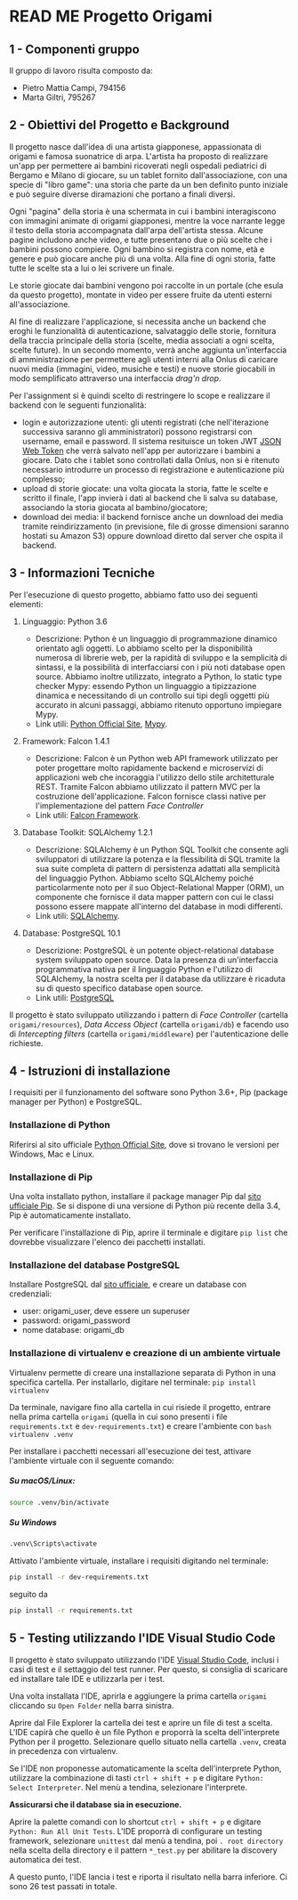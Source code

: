 # READ ME Progetto Origami

## 1 - Componenti gruppo

Il gruppo di lavoro risulta composto da:
- Pietro Mattia Campi, 794156
- Marta Giltri, 795267

## 2 - Obiettivi del Progetto e Background
Il progetto nasce dall'idea di una artista giapponese, appassionata di origami e famosa suonatrice di arpa. L'artista ha proposto di realizzare un'app per permettere ai bambini ricoverati negli ospedali pediatrici di Bergamo e Milano di giocare, su un tablet fornito dall'associazione, con una specie di "libro game": una storia che parte da un ben definito punto iniziale e può seguire diverse diramazioni che portano a finali diversi.

Ogni "pagina" della storia è una schermata in cui i bambini interagiscono con immagini animate di origami giapponesi, mentre la voce narrante legge il testo della storia accompagnata dall'arpa dell'artista stessa. Alcune pagine includono anche video, e tutte presentano due o più scelte che i bambini possono compiere.
Ogni bambino si registra con nome, età e genere e può giocare anche più di una volta. Alla fine di ogni storia, fatte tutte le scelte sta a lui o lei scrivere un finale.

Le storie giocate dai bambini vengono poi raccolte in un portale (che esula da questo progetto), montate in video per essere fruite da utenti esterni all'associazione.

Al fine di realizzare l'applicazione, si necessita anche un backend che eroghi le funzionalità di autenticazione, salvataggio delle storie, fornitura della traccia principale della storia (scelte, media associati a ogni scelta, scelte future). In un secondo momento, verrà anche aggiunta un'interfaccia di amministrazione per permettere agli utenti interni alla Onlus di caricare nuovi media (immagini, video, musiche e testi) e nuove storie giocabili in modo semplificato attraverso una interfaccia *drag'n drop*.

Per l'assignment si è quindi scelto di restringere lo scope e realizzare il backend con le seguenti funzionalità:

- login e autorizzazione utenti: gli utenti registrati (che nell'iterazione successiva saranno gli amministratori) possono registrarsi con username, email e password. Il sistema resituisce un token JWT [JSON Web Token](https://jwt.io) che verrà salvato nell'app per autorizzare i bambini a giocare. Dato che i tablet sono controllati dalla Onlus, non si è ritenuto necessario introdurre un processo di registrazione e autenticazione più complesso;
- upload di storie giocate: una volta giocata la storia, fatte le scelte e scritto il finale, l'app invierà i dati al backend che li salva su database, associando la storia giocata al bambino/giocatore;
- download dei media: il backend fornisce anche un download dei media tramite reindirizzamento (in previsione, file di grosse dimensioni saranno hostati su Amazon S3) oppure download diretto dal server che ospita il backend.

## 3 - Informazioni Tecniche

Per l'esecuzione di questo progetto, abbiamo fatto uso dei seguenti elementi:

1. Linguaggio: Python 3.6
    - Descrizione: Python è un linguaggio di programmazione dinamico orientato agli oggetti. Lo abbiamo scelto per la disponibilità numerosa di librerie web, per la rapidità di sviluppo e la semplicità di sintassi, e la possibilità di interfacciarsi con i più noti database open source. Abbiamo inoltre utilizzato, integrato a Python, lo static type checker Mypy: essendo Python un linguaggio a tipizzazione dinamica e necessitando di un controllo sui tipi degli oggetti più accurato in alcuni passaggi, abbiamo ritenuto opportuno impiegare Mypy.
    - Link utili: [Python Official Site](https://www.python.it/), [Mypy](http://mypy-lang.org/).

2. Framework: Falcon 1.4.1
	- Descrizione: Falcon è un Python web API framework utilizzato per poter progettare molto rapidamente backend e microservizi di applicazioni web che incoraggia l'utilizzo dello stile architetturale REST. Tramite Falcon abbiamo utilizzato il pattern MVC per la costruzione dell'applicazione. Falcon fornisce classi native per l'implementazione del pattern *Face Controller*
	- Link utili: [Falcon Framework](https://falconframework.org/).

3. Database Toolkit: SQLAlchemy 1.2.1
	- Descrizione: SQLAlchemy è un Python SQL Toolkit che consente agli sviluppatori di utilizzare la potenza e la flessibilità di SQL tramite la sua suite completa di pattern di persistenza adattati alla semplicità del linguaggio Python. Abbiamo scelto SQLAlchemy poiché particolarmente noto per il suo Object-Relational Mapper (ORM), un componente che fornisce il data mapper pattern con cui le classi possono essere mappate all'interno del database in modi differenti.
	- Link utili: [SQLAlchemy](https://www.sqlalchemy.org/).

4. Database: PostgreSQL 10.1
	- Descrizione: PostgreSQL è un potente object-relational database system sviluppato open source. Data la presenza di un'interfaccia programmativa nativa per il linguaggio Python e l'utilizzo di SQLAlchemy, la nostra scelta per il database da utilizzare è ricaduta su di questo specifico database open source.
	- Link utili: [PostgreSQL](https://www.postgresql.org/)

Il progetto è stato sviluppato utilizzando i pattern di *Face Controller* (cartella `origami/resources`), *Data Access Object* (cartella `origami/db`) e facendo uso di *Intercepting filters* (cartella `origami/middleware`) per l'autenticazione delle richieste.

## 4 - Istruzioni di installazione

I requisiti per il funzionamento del software sono Python 3.6+, Pip (package manager per Python) e PostgreSQL.

### Installazione di Python
Riferirsi al sito ufficiale [Python Official Site](https://www.python.it/), dove si trovano le versioni per Windows, Mac e Linux.

### Installazione di Pip
Una volta installato python, installare il package manager Pip dal [sito ufficiale Pip](https://pip.pypa.io/en/stable/installing/). Se si dispone di una versione di Python più recente della 3.4, Pip è automaticamente installato.

Per verificare l'installazione di Pip, aprire il terminale e digitare `pip list` che dovrebbe visualizzare l'elenco dei pacchetti installati.

### Installazione del database PostgreSQL
Installare PostgreSQL dal [sito ufficiale](https://www.postgresql.org/), e creare un database con credenziali:

- user: origami_user, deve essere un superuser
- password: origami_password
- nome database: origami_db

### Installazione di virtualenv e creazione di un ambiente virtuale

Virtualenv permette di creare una installazione separata di Python in una specifica cartella. Per installarlo, digitare nel terminale: `pip install virtualenv`

Da terminale, navigare fino alla cartella in cui risiede il progetto, entrare nella prima cartella `origami` (quella in cui sono presenti i file `requirements.txt` e `dev-requirements.txt`) e creare l'ambiente con `bash virtualenv .venv`

Per installare i pacchetti necessari all'esecuzione dei test, attivare l'ambiente virtuale con il seguente comando:
##### Su macOS/Linux:
```bash
source .venv/bin/activate
```

##### Su Windows
```bash
.venv\Scripts\activate
```

Attivato l'ambiente virtuale, installare i requisiti digitando nel terminale:

```bash
pip install -r dev-requirements.txt
```
seguito da

```bash
pip install -r requirements.txt
```

## 5 - Testing utilizzando l'IDE Visual Studio Code

Il progetto è stato sviluppato utilizzando l'IDE [Visual Studio Code](https://code.visualstudio.com/), inclusi i casi di test e il settaggio del test runner. Per questo, si consiglia di scaricare ed installare tale IDE e utilizzarla per i test.

Una volta installata l'IDE, aprirla e aggiungere la prima cartella `origami` cliccando su `Open Folder` nella barra sinistra.

Aprire dal File Explorer la cartella dei test e aprire un file di test a scelta. L'IDE capirà che quello è un file Python e proporrà la scelta dell'interprete Python per il progetto. Selezionare quello situato nella cartella `.venv`, creata in precedenza con virtualenv.

Se l'IDE non proponesse automaticamente la scelta dell'interprete Python, utilizzare la combinazione di tasti `ctrl + shift + p` e digitare `Python: Select Interpreter`. Nel menù a tendina, selezionare l'interprete.

**Assicurarsi che il database sia in esecuzione.**

Aprire la palette comandi con lo shortcut `ctrl + shift + p` e digitare `Python: Run All Unit Tests`. L'IDE proporrà di configurare un testing framework, selezionare `unittest` dal menù a tendina, poi `. root directory` nella scelta della directory e il pattern `*_test.py` per abilitare la discovery automatica dei test.

A questo punto, l'IDE lancia i test e riporta il risultato nella barra inferiore. Ci sono 26 test passati in totale.
